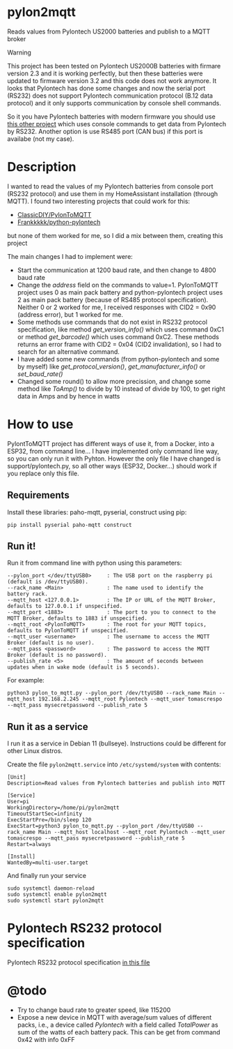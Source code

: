 # pylon2mqtt
Reads values from Pylontech US2000 batteries and publish to a MQTT broker

> [!WARNING]  
> This project has been tested on Pylontech US2000B batteries with firmare version 2.3 and it is working perfectly, but then these batteries were updated to firmware version 3.2 and this code does not work anymore.
> It looks that Pylontech has done some changes and now the serial port (RS232) does not support Pylontech communication protocol (B.12 data protocol) and it only supports communication by console shell commands.
> 
> So it you have Pylontech batteries with modern firmware you should use [this other project](https://github.com/tomascrespo/pylon-RS232-to-mqtt) which uses console commands to get data from Pylontech by RS232. Another option is use RS485 port (CAN bus) if this port is availabe (not my case).
> 

# Description
I wanted to read the values of my Pylontech batteries from console port (RS232 protocol) and use them in my HomeAssistant installation (through MQTT).
I found two interesting projects that could work for this:
* [ClassicDIY/PylonToMQTT](https://github.com/ClassicDIY/PylonToMQTT)
* [Frankkkkk/python-pylontech](https://github.com/Frankkkkk/python-pylontech)

but none of them worked for me, so I did a mix between them, creating this project

The main changes I had to implement were:
* Start the communication at 1200 baud rate, and then change to 4800 baud rate
* Change the _address_ field on the commands to value=1. PylonToMQTT project uses 0 as main pack battery and python-pylontech project uses 2 as main pack battery (because of RS485 protocol specification). Neither 0 or 2 worked for me, I received responses with CID2 = 0x90 (address error), but 1 worked for me.
* Some methods use commands that do not exist in RS232 protocol specification, like method _get_version_info()_ which uses command 0xC1 or method _get_barcode()_ which uses command 0xC2. These methods returns an error frame with CID2 = 0x04 (CID2 invalidation), so I had to search for an alternative command.
* I have added some new commands (from python-pylontech and some by myself) like _get_protocol_version()_, _get_manufacturer_info()_ or _set_baud_rate()_
* Changed some round() to allow more precission, and change some method like _ToAmp()_ to divide by 10 instead of divide by 100, to get right data in Amps and by hence in watts

# How to use
PylontToMQTT project has different ways of use it, from a Docker, into a ESP32, from command line... I have implemented only command line way, so you can only run it with Pyhton.
However the only file I have changed is support/pylontech.py, so all other ways (ESP32, Docker...) should work if you replace only this file.

## Requirements
Install these libraries: paho-mqtt, pyserial, construct using pip:

```
pip install pyserial paho-mqtt construct
```

## Run it!
Run it from command line with python using this parameters:
```
--pylon_port </dev/ttyUSB0>     : The USB port on the raspberry pi (default is /dev/ttyUSB0).  
--rack_name <Main>              : The name used to identify the battery rack. 
--mqtt_host <127.0.0.1>         : The IP or URL of the MQTT Broker, defaults to 127.0.0.1 if unspecified.  
--mqtt_port <1883>              : The port to you to connect to the MQTT Broker, defaults to 1883 if unspecified.  
--mqtt_root <PylonToMQTT>       : The root for your MQTT topics, defaults to PylonToMQTT if unspecified.  
--mqtt_user <username>          : The username to access the MQTT Broker (default is no user).  
--mqtt_pass <password>          : The password to access the MQTT Broker (default is no password).
--publish_rate <5>              : The amount of seconds between updates when in wake mode (default is 5 seconds).
```

For example:
```
python3 pylon_to_mqtt.py --pylon_port /dev/ttyUSB0 --rack_name Main --mqtt_host 192.168.2.245 --mqtt_root Pylontech --mqtt_user tomascrespo --mqtt_pass mysecretpassword --publish_rate 5
```

## Run it as a service
I run it as a service in Debian 11 (bullseye). Instructions could be different for other Linux distros.

Create the file `pylon2mqtt.service` into `/etc/systemd/system` with contents:
```
[Unit]
Description=Read values from Pylontech batteries and publish into MQTT

[Service]
User=pi
WorkingDirectory=/home/pi/pylon2mqtt
TimeoutStartSec=infinity
ExecStartPre=/bin/sleep 120
ExecStart=python3 pylon_to_mqtt.py --pylon_port /dev/ttyUSB0 --rack_name Main --mqtt_host localhost --mqtt_root Pylontech --mqtt_user tomascrespo --mqtt_pass mysecretpassword --publish_rate 5
Restart=always

[Install]
WantedBy=multi-user.target
```

And finally run your service
```
sudo systemctl daemon-reload
sudo systemctl enable pylon2mqtt
sudo systemctl start pylon2mqtt
```
# Pylontech RS232 protocol specification
Pylontech RS232 protocol specification [in this file](https://github.com/tomascrespo/pylon2mqtt/blob/main/PYLON%20LFP%20Battery%20communication%20protocol%20-%20RS232%20V2.8%2020161216.pdf)


# @todo
* Try to change baud rate to greater speed, like 115200
* Expose a new device in MQTT with average/sum values of different packs, i.e., a device called _Pylontech_ with a field called _TotalPower_ as sum of the watts of each battery pack. This can be get from command 0x42 with info 0xFF
